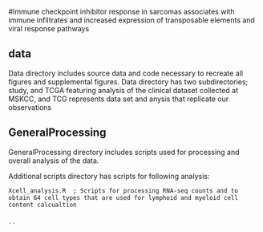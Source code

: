 
#Immune checkpoint inhibitor response in sarcomas associates with immune infiltrates and increased expression of transposable elements and viral response pathways  

## data
Data directory includes source data and code necessary to recreate all figures and supplemental figures.
Data directory  has two subdirectories; study, and TCGA featuring analysis of the clinical dataset collected at MSKCC,
and TCG represents data set and anysis that replicate our observations

## GeneralProcessing
GeneralProcessing directory includes scripts used for processing and overall analysis of the data.

Additional scripts directory has scripts for following analysis: 

```
Xcell_analysis.R  ; Scripts for processing RNA-seq counts and to obtain 64 cell types that are used for lymphoid and myeloid cell content calcualtion


``
